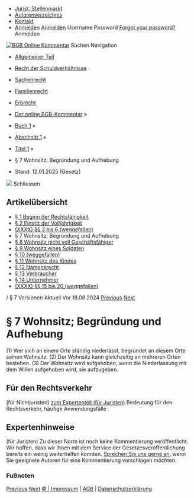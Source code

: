   * [Jurist. Stellenmarkt](https://bgb.kommentar.de/Buch-1/Abschnitt-1/Titel-1/</job-board> "Jurist. Stellenmarkt")
  * [Autorenverzeichnis](https://bgb.kommentar.de/Buch-1/Abschnitt-1/Titel-1/</Autorenverzeichnis> "Autorenverzeichnis")
  * [Kontakt](https://bgb.kommentar.de/Buch-1/Abschnitt-1/Titel-1/</Kontakt>)
  * [Anmelden](https://bgb.kommentar.de/Buch-1/Abschnitt-1/Titel-1/<#login> "show login form") [Anmelden](https://bgb.kommentar.de/Buch-1/Abschnitt-1/Titel-1/<#> "hide login form") Username Password
[Forgot your password?](https://bgb.kommentar.de/Buch-1/Abschnitt-1/Titel-1/</user/forgotpassword>) Anmelden 


[![BGB Online Kommentar](https://bgb.kommentar.de/extension/bgb/design/bgb/images/logo.png)](https://bgb.kommentar.de/Buch-1/Abschnitt-1/Titel-1/</> "BGB Online Kommentar")
Suchen
Navigation
  * [Allgemeiner Teil](https://bgb.kommentar.de/Buch-1/Abschnitt-1/Titel-1/</Buch-1>)
  * [Recht der Schuldverhältnisse](https://bgb.kommentar.de/Buch-1/Abschnitt-1/Titel-1/</Buch-2>)
  * [Sachenrecht](https://bgb.kommentar.de/Buch-1/Abschnitt-1/Titel-1/</Buch-3>)
  * [Familienrecht](https://bgb.kommentar.de/Buch-1/Abschnitt-1/Titel-1/</Buch-4>)
  * [Erbrecht](https://bgb.kommentar.de/Buch-1/Abschnitt-1/Titel-1/</Buch-5>)


  * [Der online BGB-Kommentar](https://bgb.kommentar.de/Buch-1/Abschnitt-1/Titel-1/</>) »
  * [Buch 1](https://bgb.kommentar.de/Buch-1/Abschnitt-1/Titel-1/</Buch-1>) »
  * [Abschnitt 1](https://bgb.kommentar.de/Buch-1/Abschnitt-1/Titel-1/</Buch-1/Abschnitt-1>) »
  * [Titel 1](https://bgb.kommentar.de/Buch-1/Abschnitt-1/Titel-1/</Buch-1/Abschnitt-1/Titel-1>) »
  * § 7 Wohnsitz; Begründung und Aufhebung 
  * Stand: 12.01.2025 (Gesetz) 


![](https://vg01.met.vgwort.de/na/1c9909529ead4f509072c06d9081a7d5)
Schliessen 
## Artikelübersicht
  * [ § 1 Beginn der Rechtsfähigkeit ](https://bgb.kommentar.de/Buch-1/Abschnitt-1/Titel-1/</Buch-1/Abschnitt-1/Titel-1/Beginn-der-Rechtsfaehigkeit>)
  * [ § 2 Eintritt der Volljährigkeit ](https://bgb.kommentar.de/Buch-1/Abschnitt-1/Titel-1/</Buch-1/Abschnitt-1/Titel-1/Eintritt-der-Volljaehrigkeit>)
  * [ (XXXX) §§ 3 bis 6 (weggefallen) ](https://bgb.kommentar.de/Buch-1/Abschnitt-1/Titel-1/</Buch-1/Abschnitt-1/Titel-1/weggefallen>)
  * § 7 Wohnsitz; Begründung und Aufhebung 
  * [ § 8 Wohnsitz nicht voll Geschäftsfähiger ](https://bgb.kommentar.de/Buch-1/Abschnitt-1/Titel-1/</Buch-1/Abschnitt-1/Titel-1/Wohnsitz-nicht-voll-Geschaeftsfaehiger>)
  * [ § 9 Wohnsitz eines Soldaten ](https://bgb.kommentar.de/Buch-1/Abschnitt-1/Titel-1/</Buch-1/Abschnitt-1/Titel-1/Wohnsitz-eines-Soldaten>)
  * [ § 10 (weggefallen) ](https://bgb.kommentar.de/Buch-1/Abschnitt-1/Titel-1/</Buch-1/Abschnitt-1/Titel-1/weggefallen2>)
  * [ § 11 Wohnsitz des Kindes ](https://bgb.kommentar.de/Buch-1/Abschnitt-1/Titel-1/</Buch-1/Abschnitt-1/Titel-1/Wohnsitz-des-Kindes>)
  * [ § 12 Namensrecht ](https://bgb.kommentar.de/Buch-1/Abschnitt-1/Titel-1/</Buch-1/Abschnitt-1/Titel-1/Namensrecht>)
  * [ § 13 Verbraucher ](https://bgb.kommentar.de/Buch-1/Abschnitt-1/Titel-1/</Buch-1/Abschnitt-1/Titel-1/Verbraucher>)
  * [ § 14 Unternehmer ](https://bgb.kommentar.de/Buch-1/Abschnitt-1/Titel-1/</Buch-1/Abschnitt-1/Titel-1/Unternehmer>)
  * [ (XXXX) §§ 15 bis 20 (weggefallen) ](https://bgb.kommentar.de/Buch-1/Abschnitt-1/Titel-1/</Buch-1/Abschnitt-1/Titel-1/weggefallen3>)


/ § 7 
Versionen  Aktuell Vor 18.08.2024
[Previous](https://bgb.kommentar.de/Buch-1/Abschnitt-1/Titel-1/</Buch-1/Abschnitt-1/Titel-1/weggefallen> "\(XXXX\) §§ 3 bis 6 \(weggefallen\)") [Next](https://bgb.kommentar.de/Buch-1/Abschnitt-1/Titel-1/</Buch-1/Abschnitt-1/Titel-1/Wohnsitz-nicht-voll-Geschaeftsfaehiger> "§ 8 Wohnsitz nicht voll Geschäftsfähiger")
# § 7 Wohnsitz; Begründung und Aufhebung
(1) Wer sich an einem Orte ständig niederlässt, begründet an diesem Orte seinen Wohnsitz.
(2) Der Wohnsitz kann gleichzeitig an mehreren Orten bestehen.
(3) Der Wohnsitz wird aufgehoben, wenn die Niederlassung mit dem Willen aufgehoben wird, sie aufzugeben.
## Für den Rechtsverkehr 
(für Nichtjuristen)
[zum Expertenteil (für Juristen)](https://bgb.kommentar.de/Buch-1/Abschnitt-1/Titel-1/<#expertenhinweise>)
Bedeutung für den Rechtsverkehr, häufige Anwendungsfälle
## Expertenhinweise
(für Juristen)
Zu dieser Norm ist noch keine Kommentierung veröffentlicht. Wir hoffen, dass wir Ihnen mit dem Service der Gesetzesveröffentlichung bereits ein wenig weiterhelfen konnten. [Sprechen Sie uns gerne an](https://bgb.kommentar.de/Buch-1/Abschnitt-1/Titel-1/</Kontakt>), wenn Sie geeignete Autoren für eine Kommentierung vorschlagen möchten. 
### Fußnoten
[Previous](https://bgb.kommentar.de/Buch-1/Abschnitt-1/Titel-1/</Buch-1/Abschnitt-1/Titel-1/weggefallen> "\(XXXX\) §§ 3 bis 6 \(weggefallen\)") [Next](https://bgb.kommentar.de/Buch-1/Abschnitt-1/Titel-1/</Buch-1/Abschnitt-1/Titel-1/Wohnsitz-nicht-voll-Geschaeftsfaehiger> "§ 8 Wohnsitz nicht voll Geschäftsfähiger")
[© | Impressum](https://bgb.kommentar.de/Buch-1/Abschnitt-1/Titel-1/</Kontakt>) | [AGB](https://bgb.kommentar.de/Buch-1/Abschnitt-1/Titel-1/</AGB>) | [Datenschutzerklärung](https://bgb.kommentar.de/Buch-1/Abschnitt-1/Titel-1/</Datenschutzerklaerung-fuer-Leser>)
